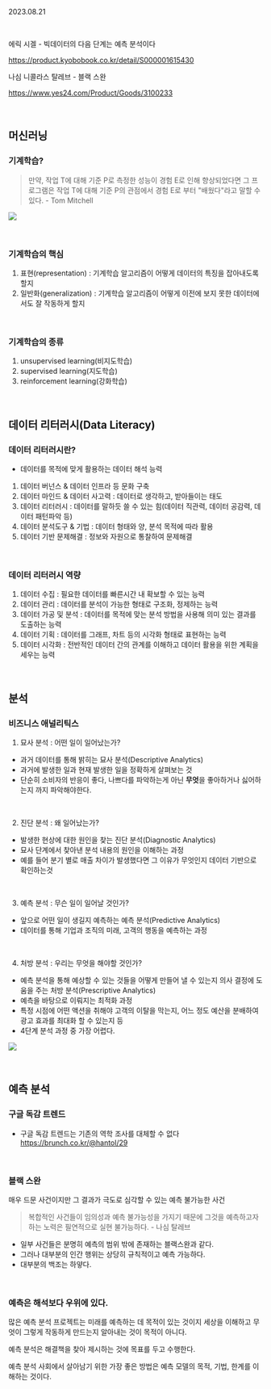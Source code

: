 2023.08.21

<br>

에릭 시겔 - 빅데이터의 다음 단계는 예측 분석이다

https://product.kyobobook.co.kr/detail/S000001615430


나심 니콜라스 탈레브 - 블랙 스완

https://www.yes24.com/Product/Goods/3100233

<br>

## 머신러닝

### 기계학습?

> 만약, 작업 T에 대해 기준 P로 측정한 성능이 경험 E로 인해 향상되었다면 그 프로그램은 작업 T에 대해 기준 P의 관점에서 경험 E로 부터 "배웠다"라고 말할 수 있다. - Tom Mitchell


![](https://i.imgur.com/F5DQlIY.png)

<br>

### 기계학습의 핵심

1. 표현(representation) : 기계학습 알고리즘이 어떻게 데이터의 특징을 잡아내도록 할지
2. 일반화(generalization) : 기계학습 알고리즘이 어떻게 이전에 보지 못한 데이터에서도 잘 작동하게 할지

<br>

### 기계학습의 종류

1. unsupervised learning(비지도학습)
2. supervised learning(지도학습)
3. reinforcement learning(강화학습)

<br>


## 데이터 리터러시(Data Literacy)

### 데이터 리터러시란?

* 데이터를 목적에 맞게 활용하는 데이터 해석 능력

1. 데이터 버넌스 & 데이터 인프라 등 문화 구축
2. 데이터 마인드 & 데이터 사고력 : 데이터로 생각하고, 받아들이는 태도
3. 데이터 리터러시 : 데이터를 말하듯 쓸 수 있는 힘(데이터 직관력, 데이터 공감력, 데이터 패턴파악 등)
4. 데이터 분석도구 & 기법 : 데이터 형태와 양, 분석 목적에 따라 활용
5. 데이터 기반 문제해결 : 정보와 자원으로 통찰하여 문제해결

<br>

### 데이터 리터러시 역량

1. 데이터 수집 : 필요한 데이터를 빠른시간 내 확보할 수 있는 능력
2. 데이터 관리 : 데이터를 분석이 가능한 형태로 구조화, 정제하는 능력
3. 데이터 가공 및 분석 : 데이터를 목적에 맞는 분석 방법을 사용해 의미 있는 결과를 도출하는 능력
4. 데이터 기획 : 데이터를 그래프, 차트 등의 시각화 형태로 표현하는 능력
5. 데이터 시각화 : 전반적인 데이터 간의 관계를 이해하고 데이터 활용을 위한 계획을 세우는 능력

<br>

## 분석

### 비즈니스 애널리틱스

1. 묘사 분석 : 어떤 일이 일어났는가?
* 과거 데이터를 통해 밝히는 묘사 분석(Descriptive Analytics)
* 과거에 발생한 일과 현재 발생한 일을 정확하게 살펴보는 것
* 단순히 소비자의 반응이 좋다, 나쁘다를 파악하는게 아닌 **무엇**을 좋아하거나 싫어하는지 까지 파악해야한다.

<br>

2. 진단 분석 : 왜 일어났는가?
* 발생한 현상에 대한 원인을 찾는 진단 분석(Diagnostic Analytics)
* 묘사 단계에서 찾아낸 분석 내용의 원인을 이해하는 과정
* 예를 들어 분기 별로 매출 차이가 발생했다면 그 이유가 무엇인지 데이터 기반으로 확인하는것

<br>

3. 예측 분석 : 무슨 일이 일어날 것인가?
* 앞으로 어떤 일이 생길지 예측하는 예측 분석(Predictive Analytics)
* 데이터를 통해 기업과 조직의 미래, 고객의 행동을 예측하는 과정

<br>

4. 처방 분석 : 우리는 무엇을 해야할 것인가?
* 예측 분석을 통해 예상할 수 있는 것들을 어떻게 만들어 낼 수 있는지 의사 결정에 도움을 주는 처방 분석(Prescriptive Analytics)
* 예측을 바탕으로 이뤄지는 최적화 과정
* 특정 시점에 어떤 액션을 취해야 고객의 이탈을 막는지, 어느 정도 예산을 분배하여 광고 효과를 최대화 할 수 있는지 등
* 4단계 분석 과정 중 가장 어렵다.


![](https://i.imgur.com/vg28a5E.png)


<br>

## 예측 분석

### 구글 독감 트렌드

* 구글 독감 트렌드는 기존의 역학 조사를 대체할 수 없다
https://brunch.co.kr/@hantol/29

<br>

### 블랙 스완 

매우 드문 사건이지만 그 결과가 극도로 심각할 수 있는 예측 불가능한 사건

>복합적인 사건들이 임의성과 예측 불가능성을 가지기 때문에 그것을 예측하고자 하는 노력은 필연적으로 실현 불가능하다. - 나심 탈레브

* 일부 사건들은 분명히 예측의 범위 밖에 존재하는 블랙스완과 같다.
* 그러나 대부분의 인간 행위는 상당히 규칙적이고 예측 가능하다.
* 대부분의 백조는 하얗다.

<br>

### 예측은 해석보다 우위에 있다.

많은 예측 분석 프로젝트는 미래를 예측하는 데 목적이 있는 것이지 세상을 이해하고 무엇이 그렇게 작동하게 만드는지 알아내는 것이 목적이 아니다.

예측 분석은 해결책을 찾아 제시하는 것에 목표를 두고 수행한다.

예측 분석 사회에서 살아남기 위한 가장 좋은 방법은 예측 모델의 목적, 기법, 한계를 이해하는 것이다.
